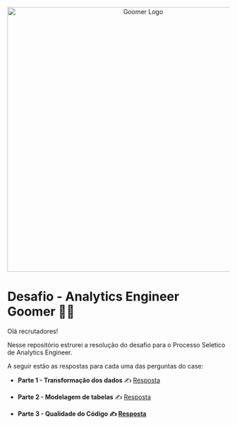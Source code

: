 <p align="center">
  <img src="https://cdn.goomer.com.br/website/base/99b/cfc/d75/blog-2-e1633727282100.png" alt="Goomer Logo" width="600">
</p>

# Desafio - Analytics Engineer Goomer 👩‍💻

Olá recrutadores! 

Nesse repositório estrurei a resolução do desafio para o Processo Seletico de Analytics Engineer.

A seguir estão as respostas para cada uma das perguntas do case:

- <b> Parte 1 - Transformação dos dados </b> ✍️ [Resposta](https://github.com/maaottoni/goomer-analytcs-engineer-test/blob/main/parte_1_transformacao_de_dados/resposta/transformacao_dados.md)

- <b> Parte 2 - Modelagem de tabelas </b> ✍️ [Resposta](https://github.com/maaottoni/goomer-analytcs-engineer-test/blob/main/parte_2_modelagem/resposta/modelagem.md)

- <b> Parte 3 - Qualidade do Código ✍️ [Resposta](https://github.com/maaottoni/goomer-analytcs-engineer-test/blob/main/parte_3_qualidade_codigo/resposta/melhorias_codigo.md) 



